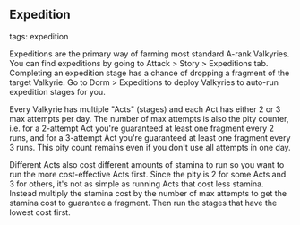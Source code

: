 ## Expedition
tags: expedition

Expeditions are the primary way of farming most standard A-rank Valkyries. You can find expeditions by going to Attack > Story > Expeditions tab. Completing an expedition stage has a chance of dropping a fragment of the target Valkyrie. Go to Dorm > Expeditions to deploy Valkyries to auto-run expedition stages for you. 

Every Valkyrie has multiple "Acts" (stages) and each Act has either 2 or 3 max attempts per day. The number of max attempts is also the pity counter, i.e. for a 2-attempt Act you're guaranteed at least one fragment every 2 runs, and for a 3-attempt Act you're guaranteed at least one fragment every 3 runs. This pity count remains even if you don't use all attempts in one day. 

Different Acts also cost different amounts of stamina to run so you want to run the more cost-effective Acts first. Since the pity is 2 for some Acts and 3 for others, it's not as simple as running Acts that cost less stamina. Instead multiply the stamina cost by the number of max attempts to get the stamina cost to guarantee a fragment. Then run the stages that have the lowest cost first.